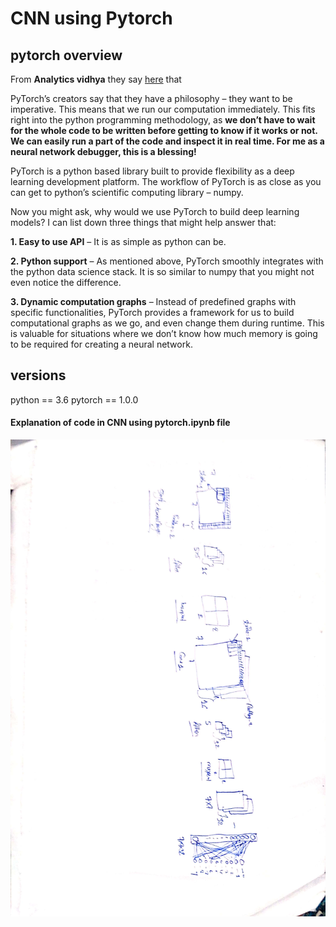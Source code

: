 # CNN using Pytorch

## pytorch overview

From **Analytics vidhya** they say [here](https://www.analyticsvidhya.com/blog/2018/02/pytorch-tutorial/) that 

PyTorch’s creators say that they have a philosophy – they want to be imperative. This means that we run our computation immediately. This fits right into the python programming methodology, as **we don’t have to wait for the whole code to be written before getting to know if it works or not. We can easily run a part of the code and inspect it in real time. For me as a neural network debugger, this is a blessing!**

PyTorch is a python based library built to provide flexibility as a deep learning development platform. The workflow of PyTorch is as close as you can get to python’s scientific computing library – numpy.

Now you might ask, why would we use PyTorch to build deep learning models? I can list down three things that might help answer that:

   **1. Easy to use API** – It is as simple as python can be.

   **2. Python support** – As mentioned above, PyTorch smoothly integrates with the python data science stack. It is so similar to numpy that you might not even notice the difference.
 
   **3. Dynamic computation graphs** – Instead of predefined graphs with specific functionalities, PyTorch provides a framework for us to build computational graphs as we go, and even change them during runtime. This is valuable for situations where we don’t know how much memory is going to be required for creating a neural network.


## versions

python == 3.6
pytorch == 1.0.0

#### Explanation of code in CNN using pytorch.ipynb file


![scanimage](scan/3.jpg)
